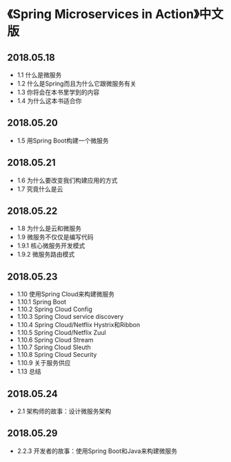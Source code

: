 # 《Spring Microservices in Action》中文版

## 2018.05.18

* 1.1 什么是微服务
* 1.2 什么是Spring而且为什么它跟微服务有关
* 1.3 你将会在本书里学到的内容
* 1.4 为什么这本书适合你

## 2018.05.20

* 1.5 用Spring Boot构建一个微服务

## 2018.05.21

* 1.6 为什么要改变我们构建应用的方式
* 1.7 究竟什么是云

## 2018.05.22

* 1.8 为什么是云和微服务
* 1.9 微服务不仅仅是编写代码
* 1.9.1 核心微服务开发模式
* 1.9.2 微服务路由模式

## 2018.05.23

* 1.10 使用Spring Cloud来构建微服务
* 1.10.1 Spring Boot
* 1.10.2 Spring Cloud Config
* 1.10.3 Spring Cloud service discovery
* 1.10.4 Spring Cloud/Netflix Hystrix和Ribbon
* 1.10.5 Spring Cloud/Netflix Zuul
* 1.10.6 Spring Cloud Stream
* 1.10.7 Spring Cloud Sleuth
* 1.10.8 Spring Cloud Security
* 1.10.9 关于服务供应
* 1.13 总结

## 2018.05.24

* 2.1 架构师的故事：设计微服务架构

## 2018.05.29

* 2.2.3 开发者的故事：使用Spring Boot和Java来构建微服务



